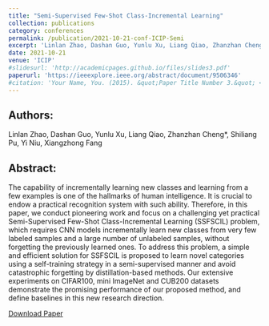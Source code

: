 ```yaml
---
title: "Semi-Supervised Few-Shot Class-Incremental Learning"
collection: publications
category: conferences
permalink: /publication/2021-10-21-conf-ICIP-Semi
excerpt: 'Linlan Zhao, Dashan Guo, Yunlu Xu, Liang Qiao, Zhanzhan Cheng*, Shiliang Pu, Yi Niu, Xiangzhong Fang'
date: 2021-10-21
venue: 'ICIP'
#slidesurl: 'http://academicpages.github.io/files/slides3.pdf'
paperurl: 'https://ieeexplore.ieee.org/abstract/document/9506346'
#citation: 'Your Name, You. (2015). &quot;Paper Title Number 3.&quot; <i>Journal 1</i>. 1(3).'
---
```


Authors:
------
Linlan Zhao, Dashan Guo, Yunlu Xu, Liang Qiao, Zhanzhan Cheng*, Shiliang Pu, Yi Niu, Xiangzhong Fang

Abstract:
------
The capability of incrementally learning new classes and learning from a few examples is one of the hallmarks of human intelligence. It is crucial to endow a practical recognition system with such ability. Therefore, in this paper, we conduct pioneering work and focus on a challenging yet practical Semi-Supervised Few-Shot Class-Incremental Learning (SSFSCIL) problem, which requires CNN models incrementally learn new classes from very few labeled samples and a large number of unlabeled samples, without forgetting the previously learned ones. To address this problem, a simple and efficient solution for SSFSCIL is proposed to learn novel categories using a self-training strategy in a semi-supervised manner and avoid catastrophic forgetting by distillation-based methods. Our extensive experiments on CIFAR100, mini ImageNet and CUB200 datasets demonstrate the promising performance of our proposed method, and define baselines in this new research direction.

[Download Paper](https://ieeexplore.ieee.org/abstract/document/9506346)